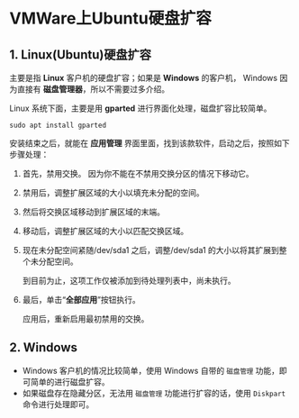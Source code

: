 # VMWare上Ubuntu硬盘扩容

## 1. Linux(Ubuntu)硬盘扩容

主要是指 **Linux** 客户机的硬盘扩容；如果是 **Windows** 的客户机， Windows 因为直接有 **磁盘管理器**，所以不需要过多介绍。

Linux 系统下面，主要是用 **gparted** 进行界面化处理，磁盘扩容比较简单。

```shell
sudo apt install gparted
```

安装结束之后，就能在 **应用管理** 界面里面，找到该款软件，启动之后，按照如下步骤处理：

1. 首先，禁用交换。 因为你不能在不禁用交换分区的情况下移动它。
2. 禁用后，调整扩展区域的大小以填充未分配的空间。
3. 然后将交换区域移动到扩展区域的末端。
4. 移动后，调整扩展区域的大小以匹配交换区域。
5. 现在未分配空间紧随/dev/sda1 之后，调整/dev/sda1 的大小以将其扩展到整个未分配空间。

   到目前为止，这项工作仅被添加到待处理列表中，尚未执行。

6. 最后，单击“**全部应用**”按钮执行。

   应用后，重新启用最初禁用的交换。

## 2. Windows

- Windows 客户机的情况比较简单，使用 Windows 自带的 `磁盘管理` 功能，即可简单的进行磁盘扩容。
- 如果磁盘存在隐藏分区，无法用 `磁盘管理` 功能进行扩容的话，使用 `Diskpart` 命令进行处理即可。